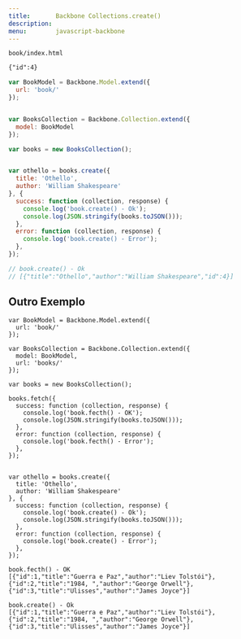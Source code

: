 ```yaml
---
title:       Backbone Collections.create()
description: 
menu:        javascript-backbone
---
```





    book/index.html

```html
{"id":4}
```

```javascript
var BookModel = Backbone.Model.extend({
  url: 'book/'
});


var BooksCollection = Backbone.Collection.extend({
  model: BookModel
});

var books = new BooksCollection();


var othello = books.create({
  title: 'Othello',
  author: 'William Shakespeare'
}, {
  success: function (collection, response) {
    console.log('book.create() - Ok');
    console.log(JSON.stringify(books.toJSON()));
  },
  error: function (collection, response) {
    console.log('book.create() - Error');
  },
});

// book.create() - Ok
// [{"title":"Othello","author":"William Shakespeare","id":4}]
```




Outro Exemplo
---


```
var BookModel = Backbone.Model.extend({
  url: 'book/'
});

var BooksCollection = Backbone.Collection.extend({
  model: BookModel,
  url: 'books/'
});

var books = new BooksCollection();

books.fetch({
  success: function (collection, response) {
    console.log('book.fecth() - OK');
    console.log(JSON.stringify(books.toJSON()));
  },
  error: function (collection, response) {
    console.log('book.fecth() - Error');
  },
});


var othello = books.create({
  title: 'Othello',
  author: 'William Shakespeare'
}, {
  success: function (collection, response) {
    console.log('book.create() - Ok');
    console.log(JSON.stringify(books.toJSON()));
  },
  error: function (collection, response) {
    console.log('book.create() - Error');
  },
});
```

    book.fecth() - OK
    [{"id":1,"title":"Guerra e Paz","author":"Liev Tolstói"},
    {"id":2,"title":"1984, ","author":"George Orwell"},
    {"id":3,"title":"Ulisses","author":"James Joyce"}]

    book.create() - Ok
    [{"id":1,"title":"Guerra e Paz","author":"Liev Tolstói"},
    {"id":2,"title":"1984, ","author":"George Orwell"},
    {"id":3,"title":"Ulisses","author":"James Joyce"}]

